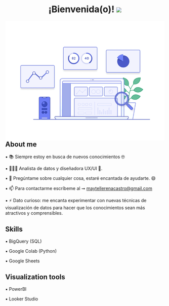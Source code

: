  <h1 align="center"> ¡Bienvenida(o)! <img src="https://media.giphy.com/media/hvRJCLFzcasrR4ia7z/giphy.gif" width="35"></h1> 
    
</div> 

<img align="right" alt="GIF" src="https://raw.githubusercontent.com/MayteLlerena/MayteLlerena/main/portada.gif" />


## About me

▪️ 📚 Siempre estoy en busca de nuevos conocimientos 🤓

▪️ 👩🏻‍🎓 Analista de datos y diseñadora UX/UI 🎨.

▪️ 💬 Pregúntame sobre cualquier cosa, estaré encantada de ayudarte. 😄

▪️ 📫 Para contactarme escríbeme al ➞ maytellerenacastro@gmail.com

▪️ ⚡ Dato curioso: me encanta experimentar con nuevas técnicas de visualización de datos para hacer que los conocimientos sean más atractivos y comprensibles.

## Skills

▪️ BigQuery (SQL)

▪️ Google Colab (Python)

▪️ Google Sheets 

## Visualization tools

▪️ PowerBI

▪️ Looker Studio



